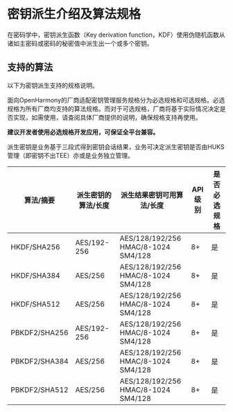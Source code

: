 # 密钥派生介绍及算法规格


在密码学中，密钥派生函数（Key derivation function，KDF）使用伪随机函数从诸如主密码或密码的秘密值中派生出一个或多个密钥。


## 支持的算法

以下为密钥派生支持的规格说明。
<!--Del-->
面向OpenHarmony的厂商适配密钥管理服务规格分为必选规格和可选规格。必选规格为所有厂商均支持的算法规格。而对于可选规格，厂商将基于实际情况决定是否实现，如需使用，请查阅具体厂商提供的说明，确保规格支持再使用。

**建议开发者使用必选规格开发应用，可保证全平台兼容。**
<!--DelEnd-->

派生密钥是业务基于三段式得到密钥会话结果，业务可决定派生密钥是否由HUKS管理（即密钥不出TEE）亦或是业务独立管理。

| 算法/摘要 | 派生密钥的算法/长度 | 派生结果密钥可用算法/长度 | API级别 | <!--DelCol5-->是否必选规格 |
| -------- | -------- | -------- | -------- | -------- |
| HKDF/SHA256 | AES/192-256 | AES/128/192/256<br/>HMAC/8-1024<br/>SM4/128 | 8+ | 是 |
| HKDF/SHA384 | AES/256 | AES/128/192/256<br/>HMAC/8-1024<br/>SM4/128 | 8+ | 是 |
| HKDF/SHA512 | AES/256 | AES/128/192/256<br/>HMAC/8-1024<br/>SM4/128 | 8+ | 是 |
| PBKDF2/SHA256 | AES/192-256 | AES/128/192/256<br/>HMAC/8-1024<br/>SM4/128 | 8+ | 是 |
| PBKDF2/SHA384 | AES/256 | AES/128/192/256<br/>HMAC/8-1024<br/>SM4/128 | 8+ | 是 |
| PBKDF2/SHA512 | AES/256 | AES/128/192/256<br/>HMAC/8-1024<br/>SM4/128 | 8+ | 是 |
